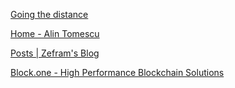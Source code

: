 
[Going the distance](https://jeiwan.net/)

[Home - Alin Tomescu](https://alinush.github.io/)

[Posts | Zefram's Blog](https://zefram.xyz/posts/)

[Block.one - High Performance Blockchain Solutions](https://b1.com/)
